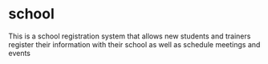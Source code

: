 # school
This is a school registration system that allows  new students and trainers register their information with their school as well as schedule meetings and events
